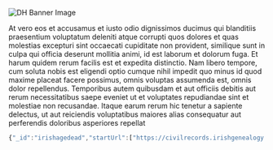 ![DH Banner Image](https://soic.iupui.edu/files/digital-humanities-minor.jpg)

At vero eos et accusamus et iusto odio dignissimos ducimus qui blanditiis praesentium voluptatum deleniti atque corrupti quos dolores et quas molestias excepturi sint occaecati cupiditate non provident, similique sunt in culpa qui officia deserunt mollitia animi, id est laborum et dolorum fuga. Et harum quidem rerum facilis est et expedita distinctio. Nam libero tempore, cum soluta nobis est eligendi optio cumque nihil impedit quo minus id quod maxime placeat facere possimus, omnis voluptas assumenda est, omnis dolor repellendus. Temporibus autem quibusdam et aut officiis debitis aut rerum necessitatibus saepe eveniet ut et voluptates repudiandae sint et molestiae non recusandae. Itaque earum rerum hic tenetur a sapiente delectus, ut aut reiciendis voluptatibus maiores alias consequatur aut perferendis doloribus asperiores repellat

```javascript
{"_id":"irishagedead","startUrl":["https://civilrecords.irishgenealogy.ie/churchrecords/civil-perform-search.jsp?namefm=&namel=&location=&yyfrom=1901&yyto=2019&type=D&submit=Search"],"selectors":[{"id":"personname","type":"SelectorText","parentSelectors":["_root"],"selector":"strong:nth-of-type(1)","multiple":true,"regex":"","delay":0},{"id":"age death","type":"SelectorText","parentSelectors":["_root"],"selector":"tr:contains('Deceased Age at Death') th","multiple":true,"regex":"","delay":0}]} 
```

